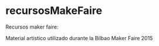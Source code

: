 # recursosMakeFaire
Recursos maker faire:

Material artistico utilizado durante la Bilbao Maker Faire 2015
